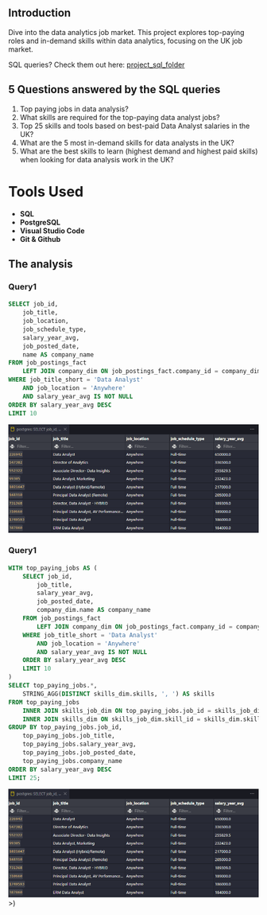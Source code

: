 ## Introduction

Dive into the data analytics job market. This project explores top-paying roles and in-demand skills within data analytics, focusing on the UK job market.

SQL queries? Check them out here: [project_sql_folder](/project_sql/)

## 5 Questions answered by the SQL queries

1. Top paying jobs in data analysis?
3. What skills are required for the top-paying data analyst jobs?
3. Top 25 skills and tools based on best-paid Data Analyst salaries in the UK?
4. What are the 5 most in-demand skills for data analysts in the UK?
5. What are the best skills to learn (highest demand and highest paid skills) when looking for data analysis work in the UK?

# Tools Used

- **SQL**
- **PostgreSQL**
- **Visual Studio Code**
- **Git & Github**

## The analysis

### Query1

```SQL
SELECT job_id,
    job_title,
    job_location,
    job_schedule_type,
    salary_year_avg,
    job_posted_date,
    name AS company_name
FROM job_postings_fact
    LEFT JOIN company_dim ON job_postings_fact.company_id = company_dim.company_id
WHERE job_title_short = 'Data Analyst'
    AND job_location = 'Anywhere'
    AND salary_year_avg IS NOT NULL
ORDER BY salary_year_avg DESC
LIMIT 10
```

![Analysis](<project_sql/analysis_assets/Screenshot 2024-03-18 152245.png>)

### Query1

```SQL
WITH top_paying_jobs AS (
    SELECT job_id,
        job_title,
        salary_year_avg,
        job_posted_date,
        company_dim.name AS company_name
    FROM job_postings_fact
        LEFT JOIN company_dim ON job_postings_fact.company_id = company_dim.company_id
    WHERE job_title_short = 'Data Analyst'
        AND job_location = 'Anywhere'
        AND salary_year_avg IS NOT NULL
    ORDER BY salary_year_avg DESC
    LIMIT 10
)
SELECT top_paying_jobs.*,
    STRING_AGG(DISTINCT skills_dim.skills, ', ') AS skills
FROM top_paying_jobs
    INNER JOIN skills_job_dim ON top_paying_jobs.job_id = skills_job_dim.job_id
    INNER JOIN skills_dim ON skills_job_dim.skill_id = skills_dim.skill_id
GROUP BY top_paying_jobs.job_id,
    top_paying_jobs.job_title,
    top_paying_jobs.salary_year_avg,
    top_paying_jobs.job_posted_date,
    top_paying_jobs.company_name
ORDER BY salary_year_avg DESC
LIMIT 25;
```
![Analysis](<project_sql/analysis_assets/Screenshot 2024-03-18 152245.png>)>)


